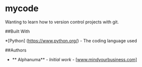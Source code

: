 # mycode
Wanting to learn how to version control projects with git.

##Built With

*[Python] (https://www.python.org/) - The coding language used

##Authors

* ** Alphanuma** - *Initial work* - [www.mindyourbusiness.com]
